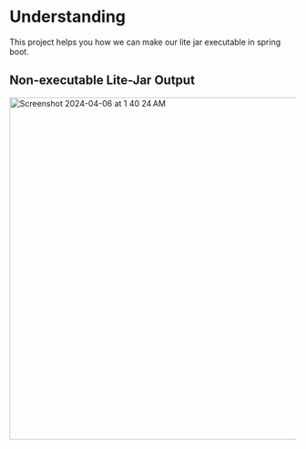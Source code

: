 # Understanding
This project helps you how we can make our lite jar executable in spring boot.

## Non-executable Lite-Jar Output
<img width="601" alt="Screenshot 2024-04-06 at 1 40 24 AM" src="https://github.com/riddhishah2811/executable-litejar/assets/59967480/48f8e04a-85a9-48c9-9f48-1d46b3b849b7">
